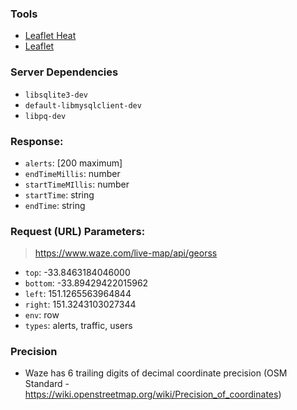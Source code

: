 ### Tools
- [Leaflet Heat](https://github.com/Leaflet/Leaflet.heat/)
- [Leaflet](https://leafletjs.com/)

### Server Dependencies
- `libsqlite3-dev`
- `default-libmysqlclient-dev`
- `libpq-dev`

### Response:
- `alerts`: [200 maximum]
- `endTimeMillis`: number
- `startTimeMIllis`: number
- `startTime`: string
- `endTime`: string 

### Request (URL) Parameters:
> https://www.waze.com/live-map/api/georss
- `top`: -33.8463184046000
- `bottom`: -33.89429422015962
- `left`: 151.1265563964844
- `right`: 151.3243103027344
- `env`: row
- `types`: alerts, traffic, users 

### Precision
- Waze has 6 trailing digits of decimal coordinate precision (OSM Standard - https://wiki.openstreetmap.org/wiki/Precision_of_coordinates)
